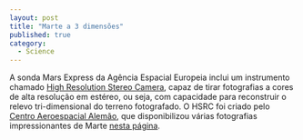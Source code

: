 ```yaml
---
layout: post
title: "Marte a 3 dimensões"
published: true
category:
  - Science
---
```


A sonda Mars Express da Agência Espacial Europeia inclui um instrumento
chamado [High Resolution Stereo Camera], capaz de tirar fotografias a
cores de alta resolução em estéreo, ou seja, com capacidade para
reconstruir o relevo tri-dimensional do terreno fotografado. O HSRC foi
criado pelo [Centro Aeroespacial Alemão], que disponibilizou várias
fotografias impressionantes de Marte [nesta página].

  [High Resolution Stereo Camera]: http://www.dlr.de/mars-express/hrsc
  [Centro Aeroespacial Alemão]: http://www.dlr.de/dlr
  [nesta página]: http://www.dlr.de/mars-express/images/230104/bilder_230104.html
